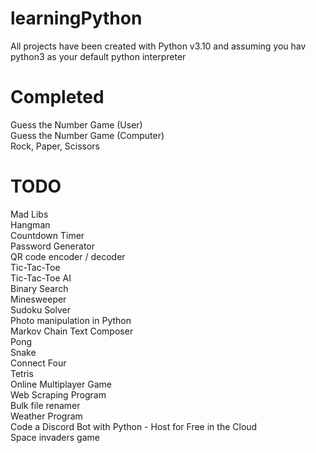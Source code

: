# learningPython

All projects have been created with Python v3.10 and assuming you hav python3 as your default python interpreter 

# Completed
Guess the Number Game (User)  
Guess the Number Game (Computer)  
Rock, Paper, Scissors  



# TODO
Mad Libs  
Hangman  
Countdown Timer  
Password Generator  
QR code encoder / decoder  
Tic-Tac-Toe  
Tic-Tac-Toe AI  
Binary Search  
Minesweeper  
Sudoku Solver  
Photo manipulation in Python  
Markov Chain Text Composer  
Pong  
Snake  
Connect Four  
Tetris  
Online Multiplayer Game  
Web Scraping Program  
Bulk file renamer  
Weather Program  
Code a Discord Bot with Python - Host for Free in the Cloud  
Space invaders game  
